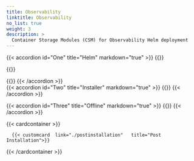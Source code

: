 ```yaml
---
title: Observability
linktitle: Observability 
no_list: true 
weight: 3
description: >
  Container Storage Modules (CSM) for Observability Helm deployment
--- 
```


{{< accordion id="One" title="Helm" markdown="true" >}} 
{{<include file="content/v1/getting-started/installation/helm/modules/observability/deployment/installation.md" suffix="1">}} 

{{<include file="content/v1/getting-started/installation/helm/modules/observability/deployment/driver/powerscale.md" suffix="2">}} 

{{<include file="content/v1/getting-started/installation/helm/modules/observability/deployment/configuration/configuration.md" suffix="3" hideIds="1,3,4,5,7">}} 
{{< /accordion >}}
<br> 
{{< accordion id="Two" title="Installer" markdown="true" >}} 
{{<include file="content/v1/getting-started/installation/helm/modules/observability/installer.md" suffix="4" hideIds="1,3">}}
{{< /accordion >}} 

{{< accordion id="Three" title="Offline" markdown="true" >}} 
{{<include file="content/v1/getting-started/installation/offline/observability.md" hideIds="1,2,4,5,7" suffix="5" Var="powerscale">}}
{{< /accordion >}}


{{< cardcontainer >}}

      {{< customcard  link="./postinstallation"   title="Post Installation">}} 

{{< /cardcontainer >}}
